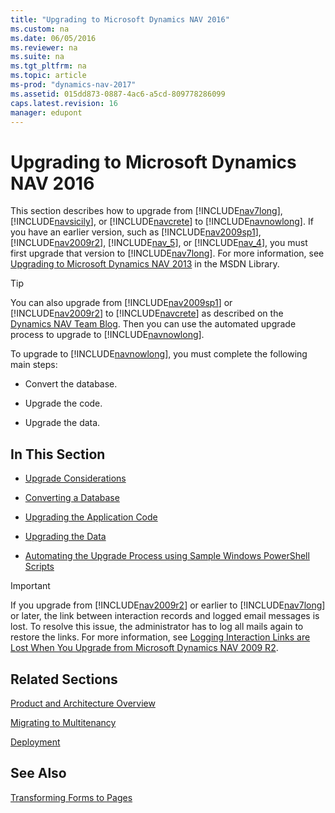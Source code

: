 ```yaml
---
title: "Upgrading to Microsoft Dynamics NAV 2016"
ms.custom: na
ms.date: 06/05/2016
ms.reviewer: na
ms.suite: na
ms.tgt_pltfrm: na
ms.topic: article
ms-prod: "dynamics-nav-2017"
ms.assetid: 015dd873-0887-4ac6-a5cd-809778286099
caps.latest.revision: 16
manager: edupont
---
```

# Upgrading to Microsoft Dynamics NAV 2016
This section describes how to upgrade from [!INCLUDE[nav7long](includes/nav7long_md.md)], [!INCLUDE[navsicily](includes/navsicily_md.md)], or [!INCLUDE[navcrete](includes/navcrete_md.md)] to [!INCLUDE[navnowlong](includes/navnowlong_md.md)]. If you have an earlier version, such as [!INCLUDE[nav2009sp1](includes/nav2009sp1_md.md)], [!INCLUDE[nav2009r2](includes/nav2009r2_md.md)], [!INCLUDE[nav_5](includes/nav_5_md.md)], or [!INCLUDE[nav_4](includes/nav_4_md.md)], you must first upgrade that version to [!INCLUDE[nav7long](includes/nav7long_md.md)]. For more information, see [Upgrading to Microsoft Dynamics NAV 2013](http://go.microsoft.com/fwlink/?LinkId=510382) in the MSDN Library.  
  
> [!TIP]  
>  You can also upgrade from [!INCLUDE[nav2009sp1](includes/nav2009sp1_md.md)] or [!INCLUDE[nav2009r2](includes/nav2009r2_md.md)] to [!INCLUDE[navcrete](includes/navcrete_md.md)] as described on the [Dynamics NAV Team Blog](https://blogs.msdn.microsoft.com/nav/2014/11/09/cumulative-update-1-for-microsoft-dynamics-nav-2015-has-been-released/). Then you can use the automated upgrade process to upgrade to [!INCLUDE[navnowlong](includes/navnowlong_md.md)].  
  
 To upgrade to [!INCLUDE[navnowlong](includes/navnowlong_md.md)], you must complete the following main steps:  
  
-   Convert the database.  
  
-   Upgrade the code.  
  
-   Upgrade the data.  
  
## In This Section  
  
-   [Upgrade Considerations](Upgrade-Considerations.md)  
  
-   [Converting a Database](Converting-a-Database.md)  
  
-   [Upgrading the Application Code](Upgrading-the-Application-Code.md)  
  
-   [Upgrading the Data](Upgrading-the-Data.md)  
  
-   [Automating the Upgrade Process using Sample Windows PowerShell Scripts](Automating-the-Upgrade-Process-using-Sample-Windows-PowerShell-Scripts.md)  
  
> [!IMPORTANT]  
>  If you upgrade from [!INCLUDE[nav2009r2](includes/nav2009r2_md.md)] or earlier to [!INCLUDE[nav7long](includes/nav7long_md.md)] or later, the link between interaction records and logged email messages is lost. To resolve this issue, the administrator has to log all mails again to restore the links. For more information, see [Logging Interaction Links are Lost When You Upgrade from Microsoft Dynamics NAV 2009 R2](Troubleshooting--Email-Logging.md#LoggingInteractionLinks).  
  
## Related Sections  
 [Product and Architecture Overview](Product-and-Architecture-Overview.md)  
  
 [Migrating to Multitenancy](Migrating-to-Multitenancy.md)  
  
 [Deployment](Deployment.md)  
  
## See Also  
 [Transforming Forms to Pages](http://go.microsoft.com/fwlink/?LinkId=510383)